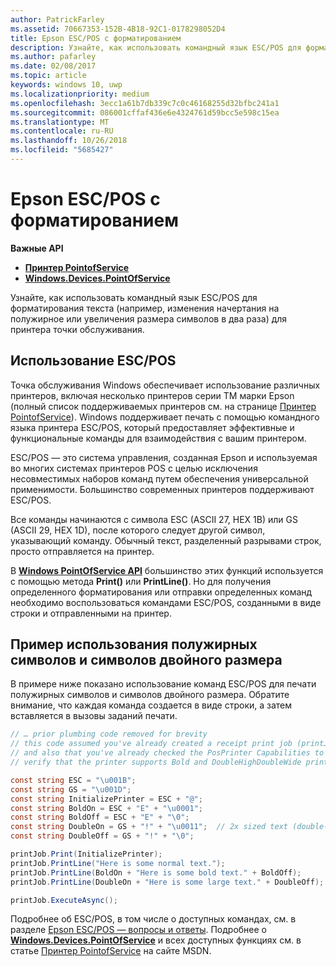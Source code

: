 ```yaml
---
author: PatrickFarley
ms.assetid: 70667353-152B-4B18-92C1-0178298052D4
title: Epson ESC/POS с форматированием
description: Узнайте, как использовать командный язык ESC/POS для форматирования текста (например, изменения начертания на полужирное или увеличения размера символов в два раза) для принтера точки обслуживания.
ms.author: pafarley
ms.date: 02/08/2017
ms.topic: article
keywords: windows 10, uwp
ms.localizationpriority: medium
ms.openlocfilehash: 3ecc1a61b7db339c7c0c46168255d32bfbc241a1
ms.sourcegitcommit: 086001cffaf436e6e4324761d59bcc5e598c15ea
ms.translationtype: MT
ms.contentlocale: ru-RU
ms.lasthandoff: 10/26/2018
ms.locfileid: "5685427"
---
```

# <a name="epson-escpos-with-formatting"></a>Epson ESC/POS с форматированием


**Важные API**

-   [**Принтер PointofService**](https://msdn.microsoft.com/library/windows/apps/Mt426652)
-   [**Windows.Devices.PointOfService**](https://msdn.microsoft.com/library/windows/apps/Dn298071)

Узнайте, как использовать командный язык ESC/POS для форматирования текста (например, изменения начертания на полужирное или увеличения размера символов в два раза) для принтера точки обслуживания.

## <a name="escpos-usage"></a>Использование ESC/POS

Точка обслуживания Windows обеспечивает использование различных принтеров, включая несколько принтеров серии TM марки Epson (полный список поддерживаемых принтеров см. на странице [Принтер PointofService](https://msdn.microsoft.com/library/windows/apps/Mt426652)). Windows поддерживает печать с помощью командного языка принтера ESC/POS, который предоставляет эффективные и функциональные команды для взаимодействия с вашим принтером.

ESC/POS — это система управления, созданная Epson и используемая во многих системах принтеров POS с целью исключения несовместимых наборов команд путем обеспечения универсальной применимости. Большинство современных принтеров поддерживают ESC/POS.

Все команды начинаются с символа ESC (ASCII 27, HEX 1B) или GS (ASCII 29, HEX 1D), после которого следует другой символ, указывающий команду. Обычный текст, разделенный разрывами строк, просто отправляется на принтер.

В [**Windows PointOfService API**](https://msdn.microsoft.com/library/windows/apps/Dn298071) большинство этих функций используется с помощью метода **Print()** или **PrintLine()**. Но для получения определенного форматирования или отправки определенных команд необходимо воспользоваться командами ESC/POS, созданными в виде строки и отправленными на принтер.

## <a name="example-using-bold-and-double-size-characters"></a>Пример использования полужирных символов и символов двойного размера

В примере ниже показано использование команд ESC/POS для печати полужирных символов и символов двойного размера. Обратите внимание, что каждая команда создается в виде строки, а затем вставляется в вызовы заданий печати.

```csharp
// … prior plumbing code removed for brevity
// this code assumed you've already created a receipt print job (printJob)
// and also that you've already checked the PosPrinter Capabilities to
// verify that the printer supports Bold and DoubleHighDoubleWide print modes

const string ESC = "\u001B";
const string GS = "\u001D";
const string InitializePrinter = ESC + "@";
const string BoldOn = ESC + "E" + "\u0001";
const string BoldOff = ESC + "E" + "\0";
const string DoubleOn = GS + "!" + "\u0011";  // 2x sized text (double-high + double-wide)
const string DoubleOff = GS + "!" + "\0";

printJob.Print(InitializePrinter);
printJob.PrintLine("Here is some normal text.");
printJob.PrintLine(BoldOn + "Here is some bold text." + BoldOff);
printJob.PrintLine(DoubleOn + "Here is some large text." + DoubleOff);

printJob.ExecuteAsync();
```

Подробнее об ESC/POS, в том числе о доступных командах, см. в разделе [Epson ESC/POS — вопросы и ответы](http://content.epson.de/fileadmin/content/files/RSD/downloads/escpos.pdf). Подробнее о [**Windows.Devices.PointOfService**](https://msdn.microsoft.com/library/windows/apps/Dn298071) и всех доступных функциях см. в статье [Принтер PointofService](https://msdn.microsoft.com/library/windows/apps/Mt426652) на сайте MSDN.
